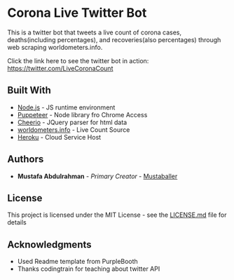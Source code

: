 # Corona Live Twitter Bot

This is a twitter bot that tweets a live count of corona cases, deaths(including percentages), and recoveries(also percentages) through
web scraping worldometers.info.

Click the link here to see the twitter bot in action: https://twitter.com/LiveCoronaCount

## Built With

* [Node.js](https://nodejs.org/en/) - JS runtime environment
* [Puppeteer](https://github.com/puppeteer/puppeteer) - Node library fro Chrome Access
* [Cheerio](https://github.com/cheeriojs/cheerio) - JQuery parser for html data
* [worldometers.info](https://www.worldometers.info/coronavirus/) - Live Count Source
* [Heroku](https://dashboard.heroku.com/apps) - Cloud Service Host

## Authors

* **Mustafa Abdulrahman** - *Primary Creator* - [Mustaballer](https://github.com/Mustaballer)

## License

This project is licensed under the MIT License - see the [LICENSE.md](LICENSE.md) file for details

## Acknowledgments

* Used Readme template from PurpleBooth
* Thanks codingtrain for teaching about twitter API

